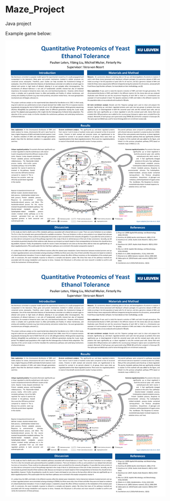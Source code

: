 # Maze_Project
Java project

Example game below: 

<img src="https://github.com/Finterly/IBP_Yeast/blob/master/Yeast_Poster.png">


<img src="https://github.com/Finterly/IBP_Yeast/blob/master/Yeast_Poster.png">

